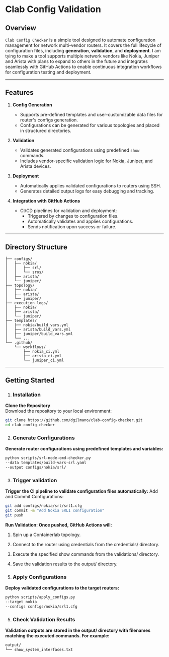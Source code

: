 # Clab Config Validation

## Overview
`Clab Config Checker` is a simple tool designed to automate configuration management for network multi-vendor routers. It covers the full lifecycle of configuration files, including **generation**, **validation**, and **deployment**. I am tying to make a tool supports multiple network vendors like Nokia, Juniper and Arista with plans to expand to others in the future and integrates seamlessly with GitHub Actions to enable continuous integration workflows for configuration testing and deployment.

---

## Features
1. **Config Generation**
   - Supports pre-defined templates and user-customizable data files for router's configs generation.
   - Configurations can be generated for various topologies and placed in structured directories.

2. **Validation**
   - Validates generated configurations using predefined `show` commands.
   - Includes vendor-specific validation logic for Nokia, Juniper, and Arista devices.

3. **Deployment**
   - Automatically applies validated configurations to routers using SSH.
   - Generates detailed output logs for easy debugging and tracking.

4. **Integration with GitHub Actions**
   - CI/CD pipelines for validation and deployment:
     - Triggered by changes to configuration files.
     - Automatically validates and applies configurations.
     - Sends notification upon success or failure.

---

## Directory Structure
```plaintext
├── configs/
│   ├── nokia/
│   │   ├── srl/
│   │   └── sros/
│   ├── arista/
│   └── juniper/
├── topology/
│   ├── nokia/
│   ├── arista/
│   └── juniper/
├── execution_logs/
│   ├── nokia/
│   ├── arista/
│   └── juniper/
├── templates/
│   ├── nokia/build_vars.yml
│   ├── arista/build_vars.yml
│   ├── juniper/build_vars.yml
│   └── ...
└── .github/
    └── workflows/
        ├── nokia_ci.yml
        ├── arista_ci.yml
        └── juniper_ci.yml
```

---

## Getting Started

1. ### Installation
**Clone the Repository**  
   Download the repository to your local environment:
   ```bash
   git clone https://github.com/dgilmano/clab-config-checker.git
   cd clab-config-checker
   ```
2. ### Generate Configurations
**Generate router configurations using predefined templates and variables:**
   ```bash
   python scripts/srl-node-cmd-checker.py
   --data templates/build-vars-srl.yaml
   --output configs/nokia/srl/
   ```

3. ### Trigger validation
**Trigger the CI pipeline to validate configuration files automatically:**
   Add and Commit Configurations:
   ```bash
   git add configs/nokia/srl/srl1.cfg
   git commit -m "Add Nokia SRL1 configuration"
   git push
   ```
**Run Validation: Once pushed, GitHub Actions will:**

1. Spin up a Containerlab topology.
2. Connect to the router using credentials from the credentials/ directory.
3. Execute the specified show commands from the validations/ directory.
4. Save the validation results to the output/ directory.

4. ### Apply Configurations
**Deploy validated configurations to the target routers:**
   ```bash
   python scripts/apply_configs.py
   --target nokia
   --configs configs/nokia/srl1.cfg
   ```

5. ### Check Validation Results
**Validation outputs are stored in the output/ directory with filenames matching the executed commands. For example:**
   ```bash
output/
└── show_system_interfaces.txt
   ```

